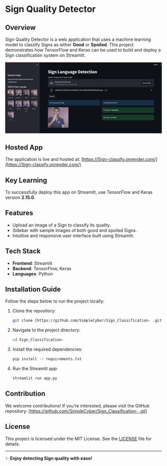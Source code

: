 # Sign Quality Detector

## Overview
Sign Quality Detector is a web application that uses a machine learning model to classify Signs as either **Good** or **Spoiled**. This project demonstrates how TensorFlow and Keras can be used to build and deploy a Sign classification system on Streamlit.

![Project Preview](project.png)


## Hosted App
The application is live and hosted at:
[https://Sign-classify.onrender.com/](https://Sign-classify.onrender.com/)

## Key Learning
To successfully deploy this app on Streamlit, use TensorFlow and Keras version **2.15.0**.

## Features
- Upload an image of a Sign to classify its quality.
- Sidebar with sample images of both good and spoiled Signs.
- Intuitive and responsive user interface built using Streamlit.

## Tech Stack
- **Frontend**: Streamlit
- **Backend**: TensorFlow, Keras
- **Languages**: Python

## Installation Guide
Follow the steps below to run the project locally:

1. Clone the repository:
   ```bash
   git clone [https://github.com/SimpleCyber/Sign_Classification- .git](https://github.com/SimpleCyber/Sign-Language-Detection.git)
   ```
2. Navigate to the project directory:
   ```bash
   cd Sign_Classification- 
   ```
3. Install the required dependencies:
   ```bash
   pip install -r requirements.txt
   ```
4. Run the Streamlit app:
   ```bash
   streamlit run app.py
   ```

## Contribution
We welcome contributions! If you’re interested, please visit the GitHub repository:
[[https://github.com/SimpleCyber/Sign_Classification- .git](https://github.com/SimpleCyber/Sign-Language-Detection.git)]

## License
This project is licensed under the MIT License. See the [LICENSE](LICENSE) file for details.

---

✨ **Enjoy detecting Sign quality with ease!**

